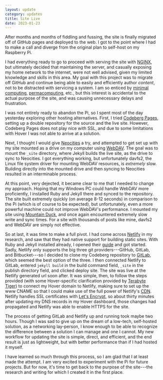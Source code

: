 ```yaml
---
layout: update
category: updates
title: Site Live
date: 2023-01-23
---
```


After months and months of fiddling and fussing, the site is finally migrated off of GitHub pages and deployed to the web. I got to the point where I had to make a call and diverge from the original plan to self-host on my Raspberry Pi.

I had everything ready to go to proceed with serving the site with [NGINX](https://www.nginx.com/), but ultimately decided that maintaining the server, and casually exposing my home network to the internet, were not well advised, given my limited knowledge and skills in this area. My goal with this project was to migrate off GitHub and continue being able to easily and efficiently author *content*, not to be distracted with servicing a system. I am so enticed by [minimal computing](https://go-dh.github.io/mincomp/about/), [permacomputing](https://permacomputing.net/), etc., but this interest is accidental to the actual purpose of the site, and was causing unnecessary delays and frustration.

I was not entirely ready to abandon the Pi, so I spent most of the day yesterday exploring other hosting alternatives. First, I tried [Codeberg Pages](https://docs.codeberg.org/codeberg-pages/), setting up a double repository for the source and the live site. However, Codeberg Pages does not play nice with SSL, and due to some limitations with Hover I was not able to arrive at a solution.

Next, I thought I would give [Neocities](https://neocities.org/) a try, and attempted to get set up with my site mounted as a drive on my computer using [WebDAV](https://neocities.org/site_files/mount_info). The goal was to mount the <code>_site</code> directory, where Jekyll builds the live site, as the drive to sync to Neocities. I got everything working, but unfortunately davfs2, the Linux file system driver for mounting WebDAV resources, is *extremely* slow. Building directly into the mounted drive and then syncing to Neocities resulted in an interminable process.

At this point, very dejected, it became clear to me that I needed to change my approach. Hoping that my Windows PC could handle WebDAV more proficiently, I installed Ruby and Jekyll there and synced to the repository. The site built extremely quickly (on average 8-12 seconds) in comparison to the Pi (which is of course to be expected), but unfortunately, even a more powerful machine could not improve WebDAV's performance. I mounted my site using [Mountain Duck](https://mountainduck.io/), and once again encountered extremely slow write and sync times. For a site with thousands of posts like mine, davfs2 and WebDAV are simply not effective.

So at last, it was time to make a full pivot. I had come across [Netlify](https://www.netlify.com/) in my research, and saw that they had native support for building static sites. With Ruby and Jekyll installed already, I opened their [guide](https://www.netlify.com/blog/2020/04/02/a-step-by-step-guide-jekyll-4.0-on-netlify/) and got started. Sadly, Netlify only supports the big three git providers---GitHub, GitLab, and Bitbucket---so I decided to clone my Codeberg repository to [GitLab](https://gitlab.com/steinea/website), which seemed the best option of the three. I then connected Netlify to GitLab, entered <code>jekyll build</code> in the build command field, <code>_site</code> in the publish directory field, and clicked deploy site. The site was live at the Netlify generated url soon after. It was simple, then, to follow the steps provided (with some Hover-specific clarification provided by [Terabyte Tiger](https://terabytetiger.com/lessons/website-deployment-with-hover-and-netlify)) to connect my Hover domain to Netlify, making sure to set up the www CNAME so that I could make use of the full power of Netlify's [CDN](https://en.wikipedia.org/wiki/Content_delivery_network). Netlify handles SSL certificates with [Let's Encrypt](https://letsencrypt.org/), so about thirty minutes after updating my DNS records in my Hover dashboard, those changes had propagated and Netlify was able to enable HTTPS for the site.

The process of getting GitLab and Netlify up and running took maybe two hours. Though I was sad to give up on the dream of a low-tech, self-hosted solution, as a networking lay-person, I know enough to be able to recognize the difference between a solution I can manage and one I cannot. My new workflow for updating the site is simple, direct, and efficient, and the end result is just as lightweight, but with better performance than if I had hosted it myself.

I have learned so much through this process, so I am glad that I at least made the attempt. I am very excited to experiment with the Pi for future projects. But for now, it's time to get back to the purpose of the site---the research and writing for which I created it in the first place.
